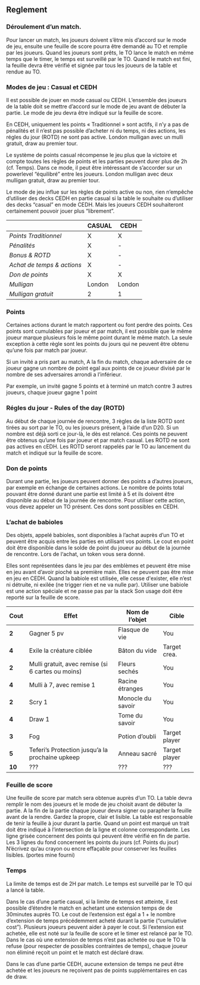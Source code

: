

## Reglement 

### Déroulement d’un match. 

Pour lancer un match, les joueurs doivent s’être mis d’accord sur le mode de jeu, ensuite une feuille de score pourra être demandé au TO et remplie par les joueurs. Quand les joueurs sont prêts, le TO lance le match en même temps que le timer, le temps est surveillé par le TO. Quand le match est fini, la feuille devra être vérifié et signée par tous les joueurs de la table et rendue au TO. 

### Modes de jeu : Casual et CEDH 

Il est possible de jouer en mode casual ou CEDH. L’ensemble des joueurs de la table doit se mettre d’accord sur le mode de jeu avant de débuter la partie. Le mode de jeu devra être indiqué sur la feuille de score. 

En CEDH, uniquement les points « Traditionnel » sont actifs, il n’y a pas de pénalités et il n’est pas possible d’acheter ni du temps, ni des actions, les régles du jour (ROTD) ne sont pas active. London mulligan avec un mulli gratuit, draw au premier tour. 

Le système de points casual récompense le jeu plus que la victoire et compte toutes les règles de points et les parties peuvent durer plus de 2h (cf. Temps). Dans ce mode, il peut être intéressant de s’accorder sur un powerlevel “équilibré” entre les joueurs. London mulligan avec deux mulligan gratuit, draw au premier tour.  

Le mode de jeu influe sur les règles de points active ou non, rien n’empêche d’utiliser des decks CEDH en partie casual si la table le souhaite ou d’utiliser des decks “casual” en mode CEDH. Mais les joueurs CEDH souhaiteront certainement pouvoir jouer plus “librement”. 

|                            | **CASUAL** | **CEDH** |
| -------------------------- | ---------- | -------- |
| *Points Traditionnel*      | X          | X        |
| *Pénalités*                | X          | -        |
| *Bonus & ROTD*             | X          | -        |
| *Achat de temps & actions* | X          | -        |
| *Don de points*            | X          | X        |
| *Mulligan*                 | London     | London   |
| *Mulligan gratuit*         | 2          | 1        |

### Points 

Certaines actions durant le match rapportent ou font perdre des points. Ces points sont cumulables par joueur et par match, il est possible que le même joueur marque plusieurs fois le même point durant le même match. La seule exception à cette règle sont les points du jours qui ne peuvent être obtenu qu’une fois par match par joueur. 

Si un invité a pris part au match, A la fin du match, chaque adversaire de ce joueur gagne un nombre de point egal aux points de ce joueur divisé par le nombre de ses adversaires arrondi a l’inférieur. 

Par exemple, un invité gagne 5 points et à terminé un match contre 3 autres joueurs, chaque joueur gagne 1 point 

### Régles du jour - Rules of the day (ROTD) 

Au début de chaque journée de rencontre, 3 règles de la liste ROTD sont tirées au sort par le TO, ou les joueurs présent, à l’aide d’un D20. Si un nombre est déjà sorti ce jour-là, le dès est relancé. Ces points ne peuvent être obtenus qu’une fois par joueur et par match casual. Les ROTD ne sont pas actives en cEDH. Les ROTD seront rappelés par le TO au lancement du match et indiqué sur la feuille de score.  

### Don de points 

Durant une partie, les joueurs peuvent donner des points a d’autres joueurs, par exemple en échange de certaines actions. Le nombre de points total pouvant être donné durant une partie est limité à 5 et ils doivent être disponible au début de la journée de rencontre. Pour utiliser cette action, vous devez appeler un TO présent. Ces dons sont possibles en CEDH. 

### L’achat de babioles 

Des objets, appelé babioles, sont disponibles à l’achat auprès d’un TO et peuvent être acquis entre les parties en utilisant vos points. Le cout en point doit être disponible dans le solde de point du joueur au début de la journée de rencontre. Lors de l‘achat, un token vous sera donné. 

Elles sont représentées dans le jeu par des emblèmes et peuvent être mise en jeu avant d’avoir pioché sa première main. Elles ne peuvent pas être mise en jeu en CEDH. Quand la babiole est utilisée, elle cesse d'exister, elle n’est ni détruite, ni exilée (ne trigger rien et ne va nulle par). Utiliser une babiole est une action spéciale et ne passe pas par la stack Son usage doit être reporté sur la feuille de score. 

| **Cout** | **Effet**                                         | **Nom de l’objet** | **Cible**     |
| -------- | ------------------------------------------------- | ------------------ | ------------- |
| **2**    | Gagner 5 pv                                       | Flasque de vie     | You           |
| **4**    | Exile la créature ciblée                          | Bâton du vide      | Target crea.  |
| **2**    | Mulli gratuit, avec remise (si 6 cartes ou moins) | Fleurs sechés      | You           |
| **4**    | Mulli à 7, avec remise 1                          | Racine étranges    | You           |
| **2**    | Scry 1                                            | Monocle du savoir  | You           |
| **4**    | Draw 1                                            | Tome du savoir     | You           |
| **3**    | Fog                                               | Potion d’oubli     | Target player |
| **5**    | Teferi’s Protection jusqu’a la prochaine upkeep   | Anneau sacré       | Target player |
| **10**   | ???                                               | ???                | ???           |

### Feuille de score 

Une feuille de score par match sera obtenue auprès d’un TO. La table devra remplir le nom des joueurs et le mode de jeu choisit avant de débuter la partie. A la fin de la partie chaque joueur devra signer ou parapher la feuille avant de la rendre. Gardez la propre, clair et lisible. La table est responsable de tenir la feuille à jour durant la partie. Quand un point est marqué un trait doit être indiqué à l’intersection de la ligne et colonne correspondante. Les ligne grisée concernent des points qui peuvent être vérifié en fin de partie. Les 3 lignes du fond concernent les points du jours (cf. Points du jour) N’écrivez qu’au crayon ou encre effaçable pour conserver les feuilles lisibles. (portes mine fourni) 

### Temps 

La limite de temps est de 2H par match. Le temps est surveillé par le TO qui a lancé la table.  

Dans le cas d’une partie casual, si la limite de temps est atteinte, il est possible d’étendre le match en achetant une extension temps de de 30minutes auprès TO. Le cout de l’extension est égal a 1 + le nombre d’extension de temps précédemment acheté durant la partie (“cumulative cost”). Plusieurs joueurs peuvent aider à payer le cout. Si l’extension est achetée, elle est noté sur la feuille de score et le timer est relancé par le TO. Dans le cas où une extension de temps n’est pas achetée ou que le TO la refuse (pour respecter de possibles contraintes de temps), chaque joueur non éliminé reçoit un point et le match est déclaré draw. 

Dans le cas d’une partie CEDH, aucune extension de temps ne peut être achetée et les joueurs ne reçoivent pas de points supplémentaires en cas de draw.